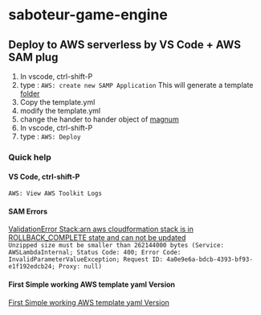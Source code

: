 # saboteur-game-engine

## Deploy to AWS serverless by VS Code + AWS SAM plug

1. In vscode, ctrl-shift-P
2. type : `AWS: create new SAMP Application`
    This will generate a template [folder](https://github.com/palazzo-train/saboteur-game-engine/tree/master/doc/aws-template-saboteur-game-engine)
3. Copy the template.yml
4. modify the template.yml
5. change the hander to hander object of [magnum](https://github.com/palazzo-train/saboteur-game-engine/blob/3aec2cf7333dbf13c4898c7e6cb8910ef1898cc4/template.yaml#L18)
6. In vscode, ctrl-shift-P
7. type : `AWS: Deploy`


### Quick help

#### VS Code, ctrl-shift-P
`AWS: View AWS Toolkit Logs`

#### SAM Errors
[ValidationError Stack:arn aws cloudformation stack is in ROLLBACK_COMPLETE state and can not be updated](https://stackoverflow.com/questions/57932734/validationerror-stackarn-aws-cloudformation-stack-is-in-rollback-complete-state)  
`Unzipped size must be smaller than 262144000 bytes (Service: AWSLambdaInternal; Status Code: 400; Error Code: InvalidParameterValueException; Request ID: 4a0e9e6a-bdcb-4393-bf93-e1f192edcb24; Proxy: null)`  

#### First Simple working AWS template yaml Version
[First Simple working AWS template yaml Version](https://github.com/palazzo-train/saboteur-game-engine/blob/77e8cada1cfd3bd9880a41d141b0ab2b172e3d80/template.yaml#L24)

